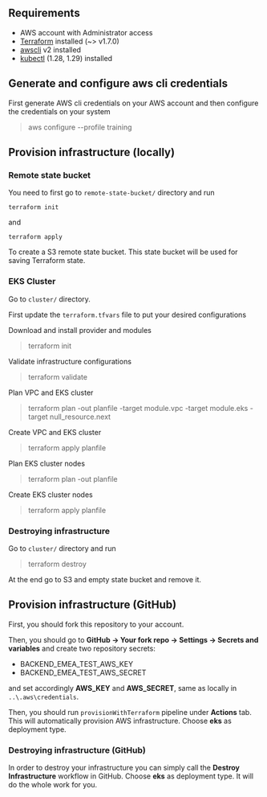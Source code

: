 ## Requirements

* AWS account with Administrator access
* [Terraform](https://developer.hashicorp.com/terraform/tutorials/aws-get-started/install-cli#install-cli) installed (~> v1.7.0)
* [awscli](https://docs.aws.amazon.com/cli/latest/userguide/getting-started-install.html) v2 installed
* [kubectl](https://kubernetes.io/docs/tasks/tools/) (1.28, 1.29) installed

## Generate and configure aws cli credentials

First generate AWS cli credentials on your AWS account and then configure the credentials on your system

> aws configure --profile training

## Provision infrastructure (locally)

### Remote state bucket
You need to first go to ```remote-state-bucket/``` directory and run

```
terraform init
```

and

```
terraform apply
```

To create a S3 remote state bucket. This state bucket will be used for saving Terraform state.

### EKS Cluster
Go to ```cluster/``` directory.

First update the `terraform.tfvars` file to put your desired configurations

Download and install provider and modules
> terraform init

Validate infrastructure configurations
> terraform validate

Plan VPC and EKS cluster
> terraform plan -out planfile -target module.vpc -target module.eks -target null_resource.next

Create VPC and EKS cluster
>terraform apply planfile

Plan EKS cluster nodes
> terraform plan -out planfile

Create EKS cluster nodes
> terraform apply planfile

### Destroying infrastructure

Go to ```cluster/``` directory and run
> terraform destroy

At the end go to S3 and empty state bucket and remove it.

## Provision infrastructure (GitHub)
First, you should fork this repository to your account.

Then, you should go to **GitHub -> Your fork repo -> Settings -> Secrets and variables**
and create two repository secrets:
* BACKEND_EMEA_TEST_AWS_KEY
* BACKEND_EMEA_TEST_AWS_SECRET

and set accordingly **AWS_KEY** and **AWS_SECRET**, same as locally in ```..\.aws\credentials```.

Then, you should run ```provisionWithTerraform``` pipeline under **Actions** tab.
This will automatically provision AWS infrastructure. Choose **eks** as deployment type.

### Destroying infrastructure (GitHub)
In order to destroy your infrastructure you can simply call the **Destroy Infrastructure**
workflow in GitHub. Choose **eks** as deployment type. It will do the whole work for you.